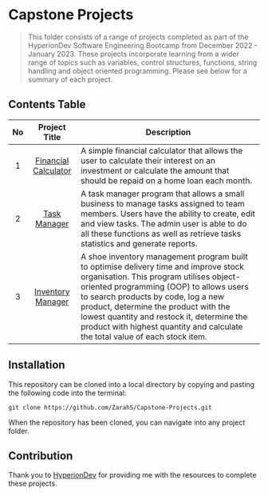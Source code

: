 # Capstone Projects 

> This folder consists of a range of projects completed as part of the HyperionDev Software Engineering Bootcamp from December 2022 - January 2023. These projects incorporate learning from a wider range of topics such as variables, control structures, functions, string handling and object oriented programming. Please see below for a summary of each project.

## Contents Table

|No | Project Title    | Description|
|:---:|:------------------:|------------------|
|1|[Financial Calculator](https://github.com/ZarahS/Capstone-Projects/tree/main/Project%201%20-%20Financial%20Calculator)|A simple financial calculator that allows the user to calculate their interest on an investment or calculate the amount that should be repaid on a home loan each month.|
|2|[Task Manager](https://github.com/ZarahS/Capstone-Projects/tree/main/Project%202%20-%20Task%20Manager)|A task manager program that allows a small business to manage tasks assigned to team members. Users have the ability to create, edit and view tasks. The admin user is able to do all these functions as well as retrieve tasks statistics and generate reports.|
|3|[Inventory Manager](https://github.com/ZarahS/Capstone-Projects/tree/main/Project%203%20-%20Inventory%20Manager)|A shoe inventory management program built to optimise delivery time and improve stock organisation. This program utilises object-oriented programming (OOP) to allows users to search products by code, log a new product, determine the product with the lowest quantity and restock it, determine the product with highest quantity and calculate the total value of each stock item.| 

## Installation

This repository can be cloned into a local directory by copying and pasting the following code into the terminal:

``` git clone https://github.com/ZarahS/Capstone-Projects.git ```

When the repository has been cloned, you can navigate into any project folder.


## Contribution
Thank you to [HyperionDev](https://www.hyperiondev.com/) for providing me with the resources to complete these projects.
